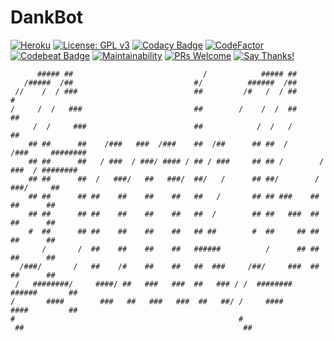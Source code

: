 # DankBot
[![Heroku](https://heroku-badge.herokuapp.com/?app=dankbot-tg&style=flat)](https://telegram.me/TheRealDankBot)
[![License: GPL v3](https://img.shields.io/badge/License-GPL%20v3-blue.svg?style=flat-square)](https://www.gnu.org/licenses/gpl-3.0)
[![Codacy Badge](https://img.shields.io/codacy/grade/bae5054274c7463f98206a684c9e58b5.svg?style=flat-square)](https://www.codacy.com/app/Rippr/DankBot)
[![CodeFactor](https://www.codefactor.io/repository/github/rippr/dankbot/badge)](https://www.codefactor.io/repository/github/rippr/dankbot)
[![Codebeat Badge](https://codebeat.co/badges/34ed37f8-955c-4907-8edb-c902b99f6b78)](https://codebeat.co/projects/github-com-rippr-dankbot-master)
[![Maintainability](https://img.shields.io/codeclimate/maintainability/Rippr/DankBot.svg?style=flat-square)](https://codeclimate.com/github/Rippr/DankBot/maintainability)
[![PRs Welcome](https://img.shields.io/badge/PRs-welcome-brightgreen.svg?style=flat-square)](http://makeapullrequest.com)
[![Say Thanks!](https://img.shields.io/badge/Say%20Thanks-!-1EAEDB.svg?style=flat-square)](https://saythanks.io/to/Rippr)


          ##### ##                             /            ##### ##
       /#####  /##                           #/          ######  /##
     //    /  / ###                          ##         /#   /  / ##                  #
    /     /  /   ###                         ##        /    /  /  ##                 ##
         /  /     ###                        ##            /  /   /                  ##
        ## ##      ##    /###   ###  /###    ##  /##      ## ##  /        /###     ########
        ## ##      ##   / ###  / ###/ #### / ## / ###     ## ## /        / ###  / ########
        ## ##      ##  /   ###/   ##   ###/  ##/   /      ## ##/        /   ###/     ##
        ## ##      ## ##    ##    ##    ##   ##   /       ## ## ###    ##    ##      ##
        ## ##      ## ##    ##    ##    ##   ##  /        ## ##   ###  ##    ##      ##
        #  ##      ## ##    ##    ##    ##   ## ##        #  ##     ## ##    ##      ##
           /       /  ##    ##    ##    ##   ######          /      ## ##    ##      ##
      /###/       /   ##    /#    ##    ##   ##  ###     /##/     ###  ##    ##      ##
     /   ########/     ####/ ##   ###   ###  ##   ### / /  ########     ######       ##
    /       ####        ###   ##   ###   ###  ##   ##/ /     ####        ####         ##
    #                                                  #
     ##                                                 ##
